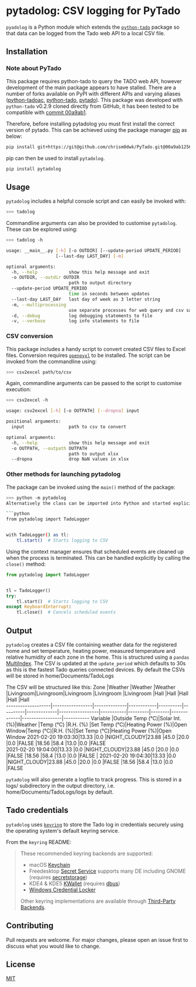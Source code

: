 # pytadolog: CSV logging for PyTado

``pyadolog`` is a Python module which extends the [``python-tado``](https://github.com/chrism0dwk/PyTado) package so that data can be logged from the Tado web API to a local CSV file.

## Installation
### Note about PyTado
This package requires python-tado to query the TADO web API, however development of the main package appears to have stalled. There are a number of forks available on PyPI with different APIs and varying aliases ([python-tadoac](https://pypi.org/project/python-tadoac/), [python-tado](https://pypi.org/project/python-tado/), [pytado](https://pypi.org/project/pytado/)). This package was developed with ``python-tado`` v0.2.9 cloned directly from GitHub, it has been tested to be compatible with [commit 00a9ab1](https://github.com/chrism0dwk/PyTado/tree/00a9ab12569e84a5537c2a0517c3a6b5cbb9d535).

Therefore, before installing pytadolog you must first install the correct version of pytado. This can be achieved using the package manager [pip](https://pip.pypa.io/en/stable/) as below:
```bash
pip install git+https://git@github.com/chrism0dwk/PyTado.git@00a9ab12569e84a5537c2a0517c3a6b5cbb9d535
```

pip can then be used to install ``pytadolog``.

```bash
pip install pytadolog
```
## Usage
``pytadolog`` includes a helpful console script and can easily be invoked with:

```bash
>>> tadolog
```

Commandline arguments can also be provided to customise ``pytadolog``. These can be explored using:

```bash
>>> tadolog -h

usage: __main__.py [-h] [-o OUTDIR] [--update-period UPDATE_PERIOD]
                   [--last-day LAST_DAY] [-m]

optional arguments:
  -h, --help            show this help message and exit
  -o OUTDIR, --outdir OUTDIR
                        path to output directory
  --update-period UPDATE_PERIOD
                        time in seconds between updates
  --last-day LAST_DAY   last day of week as 3 letter string
  -m, --multiprocessing
                        use separate processes for web query and csv saving
  -d, --debug           log debugging statements to file
  -v, --verbose         log info statements to file
```

### CSV conversion
This package includes a handy script to convert created CSV files to Excel files. Conversion requires [``openpyxl``](https://pypi.org/project/openpyxl/) to be installed. The script can be invoked from the commandline using:
```bash
>>> csv2excel path/to/csv
```
Again, commandline arguments can be passed to the script to customise execution:
```bash
>>> csv2excel -h

usage: csv2excel [-h] [-o OUTPATH] [--dropna] input

positional arguments:
  input                 path to csv to convert

optional arguments:
  -h, --help            show this help message and exit
  -o OUTPATH, --outpath OUTPATH
                        path to output xlsx
  --dropna              drop NaN values in xlsx
```

### Other methods for launching pytadolog
The package can be invoked using the ``main()`` method of the package:

```bash
>>> python -m pytadolog
Alternatively the class can be imported into Python and started explicitly:

```python
from pytadolog import TadoLogger


with TadoLogger() as tl:
    tl.start()  # Starts logging to CSV
```
Using the context manager ensures that scheduled events are cleaned up when the process is terminated. This can be handled explicitly by calling the ``close()`` method:
```python
from pytadolog import TadoLogger


tl = TadoLogger()
try:
    tl.start()  # Starts logging to CSV
except KeyboardInterrupt:
    tl.close()  # Cancels scheduled events
```

## Output
``pytadolog`` creates a CSV file containing weather data for the registered home and set temperature, heating power, measured temperature and relative humidity of each zone in the home. This is structured using a ``pandas`` [MultiIndex](https://pandas.pydata.org/pandas-docs/stable/user_guide/advanced.html). The CSV is updated at the ``update_period`` which defaults to 30s as this is the fastest Tado queries connected devices.
By default the CSVs will be stored in home/Documents/TadoLogs

The CSV will be structured like this:
Zone               |Weather          |Weather       |Weather     |Livingroom|Livingroom|Livingroom   |Livingroom       |Livingroom |Hall     |Hall    |Hall         |Hall             |Hall       
-------------------|-----------------|--------------|------------|----------|----------|-------------|-----------------|-----------|---------|--------|-------------|-----------------|-----------
Variable           |Outside Temp (°C)|Solar Int. (%)|Weather     |Temp (°C) |R.H. (%)  |Set Temp (°C)|Heating Power (%)|Open Window|Temp (°C)|R.H. (%)|Set Temp (°C)|Heating Power (%)|Open Window
2021-02-20 19:03:30|13.33            |0.0           |NIGHT_CLOUDY|23.88     |45.0      |20.0         |0.0              |FALSE      |18.56    |58.4    |13.0         |0.0              |FALSE      
2021-02-20 19:04:00|13.33            |0.0           |NIGHT_CLOUDY|23.88     |45.0      |20.0         |0.0              |FALSE      |18.56    |58.4    |13.0         |0.0              |FALSE      |
2021-02-20 19:04:30|13.33            |0.0           |NIGHT_CLOUDY|23.88     |45.0      |20.0         |0.0              |FALSE      |18.56    |58.4    |13.0         |0.0              |FALSE      

``pytadolog`` will also generate a logfile to track progress. This is stored in a logs/ subdirectory in the output directory, i.e. home/Documents/TadoLogs/logs by default.

## Tado credentials
``pytadolog`` uses [``keyring``](https://pypi.org/project/keyring/) to store the Tado log in credentials securely using the operating system's default keyring service.

From the ``keyring`` README:
   > These recommended keyring backends are supported:
   > * macOS [Keychain](https://en.wikipedia.org/wiki/Keychain_%28software%29)
   > * Freedesktop [Secret Service](http://standards.freedesktop.org/secret-service/) supports many DE including GNOME (requires [secretstorage](https://pypi.python.org/pypi/secretstorage>))
   > * KDE4 & KDE5 [KWallet](https://en.wikipedia.org/wiki/KWallet)
  (requires [dbus](https://pypi.python.org/pypi/dbus-python))
   > * [Windows Credential Locker](https://docs.microsoft.com/en-us/windows/uwp/security/credential-locker)
   > 
   > Other keyring implementations are available through [Third-Party Backends](https://github.com/jaraco/keyring/blob/main/README.rst#third-party-backends).

## Contributing
Pull requests are welcome. For major changes, please open an issue first to discuss what you would like to change.

## License
[MIT](https://choosealicense.com/licenses/mit/)
